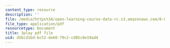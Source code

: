 ```yaml
---
content_type: resource
description: ''
file: /media/https%3A/open-learning-course-data-rc.s3.amazonaws.com/8-01sc-classical-mechanics-fall-2016/d5bcd1bdbc52de6079c2cd85c8e19ad4_CFh3gu-z_rc.pdf
file_type: application/pdf
resourcetype: Document
title: 3play pdf file
uid: d5bcd1bd-bc52-de60-79c2-cd85c8e19ad4
---
```

